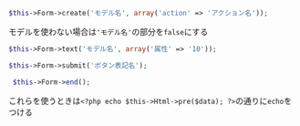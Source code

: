  

```php
$this->Form->create('モデル名', array('action' => 'アクション名'));
```
モデルを使わない場合は`'モデル名'`の部分を`false`にする

```php
$this->Form->text('モデル名', array('属性' => '10'));
```

```php
$this->Form->submit('ボタン表記名');
```

```php
 $this->Form->end();
```

これらを使うときは`<?php echo $this->Html->pre($data); ?>`の通りに`echo`をつける

